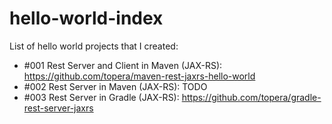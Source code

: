 # hello-world-index
List of hello world projects that I created:

* #001 Rest Server and Client in Maven (JAX-RS): https://github.com/topera/maven-rest-jaxrs-hello-world
* #002 Rest Server in Maven (JAX-RS): TODO
* #003 Rest Server in Gradle (JAX-RS): https://github.com/topera/gradle-rest-server-jaxrs

